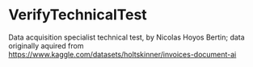 # VerifyTechnicalTest
Data acquisition specialist technical test, by Nicolas Hoyos Bertin; data originally aquired from https://www.kaggle.com/datasets/holtskinner/invoices-document-ai
